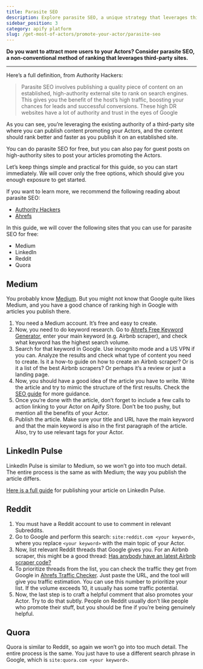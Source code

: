 ```yaml
---
title: Parasite SEO
description: Explore parasite SEO, a unique strategy that leverages third-party sites to boost rankings and drive traffic to your tools.
sidebar_position: 3
category: apify platform
slug: /get-most-of-actors/promote-your-actor/parasite-seo
---
```


**Do you want to attract more users to your Actors? Consider parasite SEO, a non-conventional method of ranking that leverages third-party sites.**

---

Here’s a full definition, from Authority Hackers:

> Parasite SEO involves publishing a quality piece of content on an established, high-authority external site to rank on search engines. This gives you the benefit of the host’s high traffic, boosting your chances for leads and successful conversions. These high DR websites have a lot of authority and trust in the eyes of Google
>

As you can see, you’re leveraging the existing authority of a third-party site where you can publish content promoting your Actors, and the content should rank better and faster as you publish it on an established site.

You can do parasite SEO for free, but you can also pay for guest posts on high-authority sites to post your articles promoting the Actors.

Let’s keep things simple and practical for this guide, so you can start immediately. We will cover only the free options, which should give you enough exposure to get started.

If you want to learn more, we recommend the following reading about parasite SEO:

- [Authority Hackers](https://www.authorityhacker.com/parasite-seo/)
- [Ahrefs](https://ahrefs.com/blog/parasite-seo/)

In this guide, we will cover the following sites that you can use for parasite SEO for free:

- Medium
- LinkedIn
- Reddit
- Quora

## Medium

You probably know [Medium](https://medium.com/). But you might not know that Google quite likes Medium, and you have a good chance of ranking high in Google with articles you publish there.

1. You need a Medium account. It’s free and easy to create.
2. Now, you need to do keyword research. Go to [Ahrefs Free Keyword Generator](https://ahrefs.com/keyword-generator/?country=us), enter your main keyword (e.g. Airbnb scraper), and check what keyword has the highest search volume.
3. Search for that keyword in Google. Use incognito mode and a US VPN if you can. Analyze the results and check what type of content you need to create. Is it a how-to guide on how to create an Airbnb scraper? Or is it a list of the best Airbnb scrapers? Or perhaps it’s a review or just a landing page.
4. Now, you should have a good idea of the article you have to write. Write the article and try to mimic the structure of the first results. Check the [SEO guide](https://docs.google.com/document/d/17fGGo1yGpYPvPFClShEpMuDnP0Y_ziU3EdMvaDZy0ms/edit#) for more guidance.
5. Once you’re done with the article, don’t forget to include a few calls to action linking to your Actor on Apify Store. Don’t be too pushy, but mention all the benefits of your Actor.
6. Publish the article. Make sure your title and URL have the main keyword and that the main keyword is also in the first paragraph of the article. Also, try to use relevant tags for your Actor.

## LinkedIn Pulse

LinkedIn Pulse is similar to Medium, so we won’t go into too much detail. The entire process is the same as with Medium; the way you publish the article differs.

[Here is a full guide](https://www.linkedin.com/pulse/how-publish-content-linkedin-pulse-hamza-sarfraz/) for publishing your article on LinkedIn Pulse.

## Reddit

1. You must have a Reddit account to use to comment in relevant Subreddits.
2. Go to Google and perform this search: `site:reddit.com <your keyword>`, where you replace `<your keyword>` with the main topic of your Actor.
3. Now, list relevant Reddit threads that Google gives you. For an Airbnb scraper, this might be a good thread: [Has anybody have an latest Airbnb scraper code?](https://www.reddit.com/r/webscraping/comments/m650ol/has_anybody_have_an_latest_airbnb_scraper_code/)
4. To prioritize threads from the list, you can check the traffic they get from Google in [Ahrefs Traffic Checker](https://ahrefs.com/traffic-checker). Just paste the URL, and the tool will give you traffic estimation. You can use this number to prioritize your list. If the volume exceeds 10, it usually has some traffic potential.
5. Now, the last step is to craft a helpful comment that also promotes your Actor. Try to do that subtly. People on Reddit usually don’t like people who promote their stuff, but you should be fine if you’re being genuinely helpful.

## Quora

Quora is similar to Reddit, so again we won’t go into too much detail. The entire process is the same. You just have to use a different search phrase in Google, which is `site:quora.com <your keyword>`.
